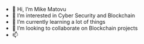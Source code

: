 - 👋 Hi, I’m Mike Matovu
- 👀 I’m interested in Cyber Security and Blockchain
- 🌱 I’m currently learning a lot of things
- 💞️ I’m looking to collaborate on Blockchain projects
- 📫 

<!---
Miketoobad/Miketoobad is a ✨ special ✨ repository because its `README.md` (this file) appears on your GitHub profile.
You can click the Preview link to take a look at your changes.
--->

